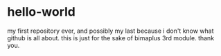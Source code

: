 # hello-world
my first repository ever, and possibly my last because i don't know what github is all about. this is just for the sake of bimaplus 3rd module. thank you.
